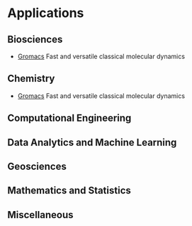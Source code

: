 <h1> Applications</h1>

## Biosciences

* [Gromacs](gromacs.md) Fast and versatile classical molecular dynamics

## Chemistry

* [Gromacs](gromacs.md) Fast and versatile classical molecular dynamics

## Computational Engineering

## Data Analytics and Machine Learning

## Geosciences

## Mathematics and Statistics

## Miscellaneous

